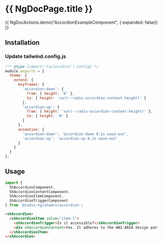 # {{ NgDocPage.title }}

{{ NgDocActions.demo("AccordionExampleComponent", { expanded: false}) }}

## Installation

### Update tailwind.config.js

```js {5-18} name="tailwind.config.js"
/** @type {import('tailwindcss').Config} */
module.exports = {
  theme: {
    extend: {
      keyframes: {
        'accordion-down': {
          from: { height: '0' },
          to: { height: 'var(--radix-accordion-content-height)' }
        },
        'accordion-up': {
          from: { height: 'var(--radix-accordion-content-height)' },
          to: { height: '0' }
        }
      },
      animation: {
        'accordion-down': 'accordion-down 0.2s ease-out',
        'accordion-up': 'accordion-up 0.2s ease-out'
      }
    }
  }
};
```

## Usage

```ts
import {
  ShAccordionComponent,
  ShAccordionContentComponent,
  ShAccordionItemComponent,
  ShAccordionTriggerComponent
} from '@radix-ng/shadcn/accordion';
```

```html
<shAccordion>
  <shAccordionItem value="item-1">
    <shAccordionTrigger>Is it accessible?</shAccordionTrigger>
    <div shAccordionContent>Yes. It adheres to the WAI-ARIA design pattern.</div>
  </shAccordionItem>
</shAccordion>
```
